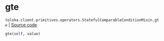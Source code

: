 # gte
`toloka.client.primitives.operators.StatefulComparableConditionMixin.gte` | [Source code](https://github.com/Toloka/toloka-kit/blob/v1.1.3/src/client/primitives/operators.py#L194)

```python
gte(self, value)
```

